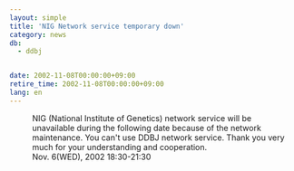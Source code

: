 ```yaml
---
layout: simple
title: 'NIG Network service temporary down'
category: news
db:
  - ddbj


date: 2002-11-08T00:00:00+09:00
retire_time: 2002-11-08T00:00:00+09:00
lang: en
---
```


<dd>NIG (National Institute of Genetics) network service will be unavailable during the following date because of the network maintenance. You can't use DDBJ network service. Thank you very much for your understanding and cooperation.<br>
<dd>Nov. 6(WED), 2002 18:30-21:30</dd>
</dd>
